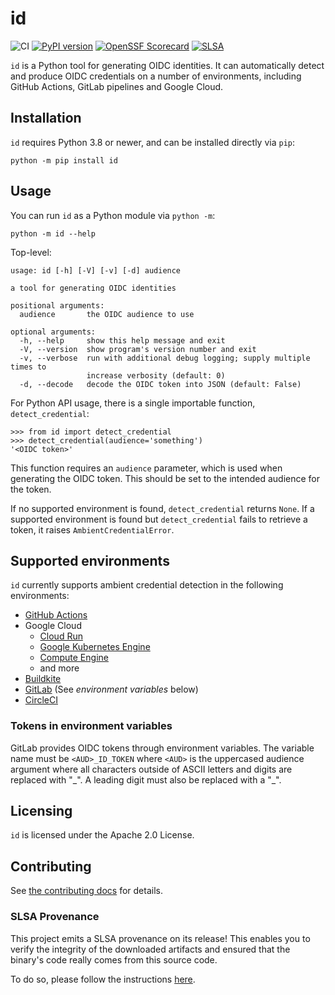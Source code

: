id
==

<!--- @begin-badges@ --->
![CI](https://github.com/di/id/workflows/CI/badge.svg)
[![PyPI version](https://badge.fury.io/py/id.svg)](https://pypi.org/project/id)
[![OpenSSF Scorecard](https://api.securityscorecards.dev/projects/github.com/di/id/badge)](https://api.securityscorecards.dev/projects/github.com/di/id)
[![SLSA](https://slsa.dev/images/gh-badge-level3.svg)](https://slsa.dev/)
<!--- @end-badges@ --->

`id` is a Python tool for generating OIDC identities. It can automatically
detect and produce OIDC credentials on a number of environments, including
GitHub Actions, GitLab pipelines and Google Cloud.

## Installation

`id` requires Python 3.8 or newer, and can be installed directly via `pip`:

```console
python -m pip install id
```

## Usage

You can run `id` as a Python module via `python -m`:

```console
python -m id --help
```

Top-level:

<!-- @begin-id-help@ -->
```
usage: id [-h] [-V] [-v] [-d] audience

a tool for generating OIDC identities

positional arguments:
  audience       the OIDC audience to use

optional arguments:
  -h, --help     show this help message and exit
  -V, --version  show program's version number and exit
  -v, --verbose  run with additional debug logging; supply multiple times to
                 increase verbosity (default: 0)
  -d, --decode   decode the OIDC token into JSON (default: False)
```
<!-- @end-id-help@ -->

For Python API usage, there is a single importable function, `detect_credential`:

```pycon
>>> from id import detect_credential
>>> detect_credential(audience='something')
'<OIDC token>'
```

This function requires an `audience` parameter, which is used when generating
the OIDC token. This should be set to the intended audience for the token.

If no supported environment is found, `detect_credential` returns `None`. If a supported
environment is found but `detect_credential` fails to retrieve a token, it raises
`AmbientCredentialError`.

## Supported environments

`id` currently supports ambient credential detection in the following environments:

* [GitHub Actions](https://docs.github.com/en/actions/deployment/security-hardening-your-deployments/about-security-hardening-with-openid-connect)
* Google Cloud
  * [Cloud Run](https://cloud.google.com/run/docs/securing/service-identity)
  * [Google Kubernetes Engine](https://cloud.google.com/kubernetes-engine/docs/how-to/workload-identity)
  * [Compute Engine](https://cloud.google.com/compute/docs/access/create-enable-service-accounts-for-instances)
  * and more
* [Buildkite](https://buildkite.com/docs/agent/v3/cli-oidc)
* [GitLab](https://docs.gitlab.com/ee/ci/secrets/id_token_authentication.html) (See _environment variables_ below)
* [CircleCI](https://circleci.com/docs/oidc-tokens-with-custom-claims/)

### Tokens in environment variables

GitLab provides OIDC tokens through environment variables. The variable name must be
`<AUD>_ID_TOKEN`  where `<AUD>` is the uppercased audience argument where all
characters outside of ASCII letters and digits are replaced with "\_". A leading digit
must also be replaced with a "\_".

## Licensing

`id` is licensed under the Apache 2.0 License.

## Contributing

See [the contributing docs](https://github.com/di/id/blob/main/CONTRIBUTING.md) for details.

### SLSA Provenance
This project emits a SLSA provenance on its release! This enables you to verify the integrity
of the downloaded artifacts and ensured that the binary's code really comes from this source code.

To do so, please follow the instructions [here](https://github.com/slsa-framework/slsa-github-generator#verify-provenance).
